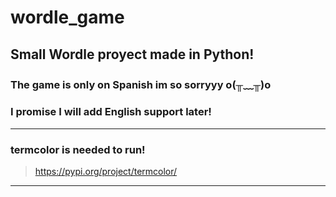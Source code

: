 # wordle_game

## Small Wordle proyect made in Python!
### The game is only on Spanish im so sorryyy o(╥﹏╥)o
### I promise I will add English support later!

---

### termcolor is needed to run!
>https://pypi.org/project/termcolor/

---


